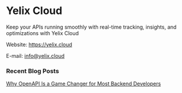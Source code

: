 # Yelix Cloud

Keep your APIs running smoothly with real-time tracking, insights, and optimizations with Yelix Cloud

Website: https://yelix.cloud

E-mail: info@yelix.cloud

### Recent Blog Posts

[Why OpenAPI Is a Game Changer for Most Backend Developers](https://medium.com/yelix-cloud/why-openapi-is-a-game-changer-for-most-backend-developers-73b7179b9e83)
